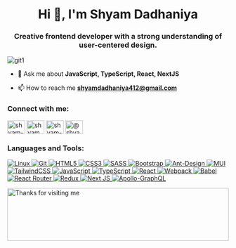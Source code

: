 <h1 align="center">Hi 👋, I'm Shyam Dadhaniya</h1>
<h3 align="center">Creative frontend developer with a strong understanding of user-centered design.</h3>

![git1](https://user-images.githubusercontent.com/97106864/233577577-396a86e1-9d15-4c6f-8851-f8f45dfdc777.jpg)




- 💬 Ask me about **JavaScript, TypeScript, React, NextJS**

- 📫 How to reach me **shyamdadhaniya412@gmail.com**

<h3 align="left">Connect with me:</h3>
<p align="left">
<a href="https://dev.to/shyam-dadhaniya" target="blank"><img align="center" src="https://raw.githubusercontent.com/rahuldkjain/github-profile-readme-generator/master/src/images/icons/Social/devto.svg" alt="shyam-dadhaniya" height="30" width="40" /></a>
<a href="https://twitter.com/shyamdadhaniya4" target="blank"><img align="center" src="https://raw.githubusercontent.com/rahuldkjain/github-profile-readme-generator/master/src/images/icons/Social/twitter.svg" alt="shyamdadhaniya4" height="30" width="40" /></a>
<a href="https://linkedin.com/in/shyam-dadhaniya-846b07208" target="blank"><img align="center" src="https://raw.githubusercontent.com/rahuldkjain/github-profile-readme-generator/master/src/images/icons/Social/linked-in-alt.svg" alt="shyam-dadhaniya-846b07208" height="30" width="40" /></a>
<a href="https://hashnode.com/@shyamdadhaniya" target="blank"><img align="center" src="https://raw.githubusercontent.com/rahuldkjain/github-profile-readme-generator/master/src/images/icons/Social/hashnode.svg" alt="@shyamdadhaniya" height="30" width="40" /></a>
</p>

<h3 align="left">Languages and Tools:</h3>
<p align="left">

<a href="https://www.linux.org/" target="_blank" rel="noreferrer">

![Linux](https://img.shields.io/badge/Linux-FCC624?style=for-the-badge&logo=linux&logoColor=black)
</a>
<a href="https://git-scm.com/" target="_blank" rel="noreferrer">
![Git](https://img.shields.io/badge/git-%23F05033.svg?style=for-the-badge&logo=git&logoColor=white)
</a>
<a href="https://www.w3.org/html/" target="_blank" rel="noreferrer">![HTML5](https://img.shields.io/badge/html5-%23E34F26.svg?style=for-the-badge&logo=html5&logoColor=white)
</a>
<a href="https://www.w3schools.com/css/" target="_blank" rel="noreferrer">![CSS3](https://img.shields.io/badge/css3-%231572B6.svg?style=for-the-badge&logo=css3&logoColor=white)
</a>
<a href="https://sass-lang.com" target="_blank" rel="noreferrer">![SASS](https://img.shields.io/badge/SASS-hotpink.svg?style=for-the-badge&logo=SASS&logoColor=white)
</a>
<a href="https://getbootstrap.com" target="_blank" rel="noreferrer">![Bootstrap](https://img.shields.io/badge/bootstrap-%23563D7C.svg?style=for-the-badge&logo=bootstrap&logoColor=white)
</a>
<a href="https://ant.design/" target="_blank" rel="noreferrer">![Ant-Design](https://img.shields.io/badge/-AntDesign-%230170FE?style=for-the-badge&logo=ant-design&logoColor=white)
</a>
<a href="https://mui.com/" target="_blank" rel="noreferrer">![MUI](https://img.shields.io/badge/MUI-%230081CB.svg?style=for-the-badge&logo=mui&logoColor=white)
</a>
<a href="https://tailwindcss.com/" target="_blank" rel="noreferrer">![TailwindCSS](https://img.shields.io/badge/tailwindcss-%2338B2AC.svg?style=for-the-badge&logo=tailwind-css&logoColor=white)
</a>
<a href="https://developer.mozilla.org/en-US/docs/Web/JavaScript" target="_blank" rel="noreferrer">![JavaScript](https://img.shields.io/badge/javascript-%23323330.svg?style=for-the-badge&logo=javascript&logoColor=%23F7DF1E)
</a>
<a href="https://www.typescriptlang.org/" target="_blank" rel="noreferrer">![TypeScript](https://img.shields.io/badge/typescript-%23007ACC.svg?style=for-the-badge&logo=typescript&logoColor=white)
</a>
<a href="https://reactjs.org/" target="_blank" rel="noreferrer">![React](https://img.shields.io/badge/react-%2320232a.svg?style=for-the-badge&logo=react&logoColor=%2361DAFB)
</a>
<a href="https://reactrouter.com/en/main" target="_blank" rel="noreferrer">
<a href="https://webpack.js.org" target="_blank" rel="noreferrer">![Webpack](https://img.shields.io/badge/webpack-%238DD6F9.svg?style=for-the-badge&logo=webpack&logoColor=black)
</a>
<a href="https://babeljs.io/" target="_blank" rel="noreferrer">![Babel](https://img.shields.io/badge/Babel-F9DC3e?style=for-the-badge&logo=babel&logoColor=black)
</a>
<a href="https://reactrouter.com/en/main" target="_blank" rel="noreferrer">![React Router](https://img.shields.io/badge/React_Router-CA4245?style=for-the-badge&logo=react-router&logoColor=white)
</a>
<a href="https://redux.js.org/" target="_blank" rel="noreferrer">![Redux](https://img.shields.io/badge/redux-%23593d88.svg?style=for-the-badge&logo=redux&logoColor=white)
</a>
<a href="https://nextjs.org/" target="_blank" rel="noreferrer">![Next JS](https://img.shields.io/badge/Next-black?style=for-the-badge&logo=next.js&logoColor=white) 
</a>
<a href="https://www.apollographql.com/" target="_blank" rel="noreferrer">![Apollo-GraphQL](https://img.shields.io/badge/-ApolloGraphQL-311C87?style=for-the-badge&logo=apollo-graphql)
</a>
</p>
  
  <img height="120" alt="Thanks for visiting me" width="100%" src="https://raw.githubusercontent.com/BrunnerLivio/brunnerlivio/master/images/marquee.svg" />
